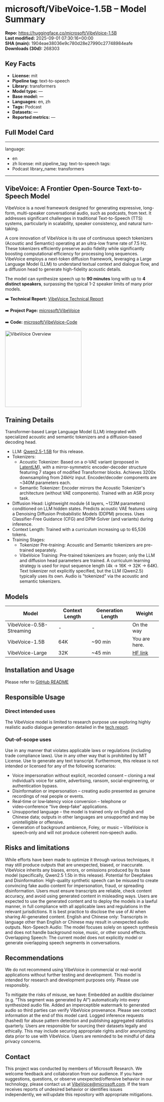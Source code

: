 # microsoft/VibeVoice-1.5B – Model Summary

**Repo:** https://huggingface.co/microsoft/VibeVoice-1.5B  
**Last modified:** 2025-09-01 07:30:16+00:00  
**SHA (main):** 1904eae38036e9c780d28e27990c27748984eafe  
**Downloads (30d):** 268303  

## Key Facts
- **License:** mit
- **Pipeline tag:** text-to-speech
- **Library:** transformers
- **Model type:** —
- **Base model:** —
- **Languages:** en, zh
- **Tags:** Podcast
- **Datasets:** —
- **Reported metrics:** —

## Full Model Card
---
language:
- en
- zh
license: mit
pipeline_tag: text-to-speech
tags:
- Podcast
library_name: transformers
---

## VibeVoice: A Frontier Open-Source Text-to-Speech Model

VibeVoice is a novel framework designed for generating expressive, long-form, multi-speaker conversational audio, such as podcasts, from text. It addresses significant challenges in traditional Text-to-Speech (TTS) systems, particularly in scalability, speaker consistency, and natural turn-taking.

A core innovation of VibeVoice is its use of continuous speech tokenizers (Acoustic and Semantic) operating at an ultra-low frame rate of 7.5 Hz. These tokenizers efficiently preserve audio fidelity while significantly boosting computational efficiency for processing long sequences. VibeVoice employs a next-token diffusion framework, leveraging a Large Language Model (LLM) to understand textual context and dialogue flow, and a diffusion head to generate high-fidelity acoustic details.

The model can synthesize speech up to **90 minutes** long with up to **4 distinct speakers**, surpassing the typical 1-2 speaker limits of many prior models. 

➡️ **Technical Report:** [VibeVoice Technical Report](https://arxiv.org/abs/2508.19205)

➡️ **Project Page:** [microsoft/VibeVoice](https://microsoft.github.io/VibeVoice)

➡️ **Code:** [microsoft/VibeVoice-Code](https://github.com/microsoft/VibeVoice)

<p align="left">
  <img src="figures/Fig1.png" alt="VibeVoice Overview" height="250px">
</p>

## Training Details
Transformer-based Large Language Model (LLM) integrated with specialized acoustic and semantic tokenizers and a diffusion-based decoding head.
- LLM: [Qwen2.5-1.5B](https://huggingface.co/Qwen/Qwen2.5-1.5B) for this release.
- Tokenizers:
    - Acoustic Tokenizer: Based on a σ-VAE variant (proposed in [LatentLM](https://arxiv.org/pdf/2412.08635)), with a mirror-symmetric encoder-decoder structure featuring 7 stages of modified Transformer blocks. Achieves 3200x downsampling from 24kHz input. Encoder/decoder components are ~340M parameters each.
    - Semantic Tokenizer: Encoder mirrors the Acoustic Tokenizer's architecture (without VAE components). Trained with an ASR proxy task.
- Diffusion Head: Lightweight module (4 layers, ~123M parameters) conditioned on LLM hidden states. Predicts acoustic VAE features using a Denoising Diffusion Probabilistic Models (DDPM) process. Uses Classifier-Free Guidance (CFG) and DPM-Solver (and variants) during inference.
- Context Length: Trained with a curriculum increasing up to 65,536 tokens.
- Training Stages:
    - Tokenizer Pre-training: Acoustic and Semantic tokenizers are pre-trained separately.
    - VibeVoice Training: Pre-trained tokenizers are frozen; only the LLM and diffusion head parameters are trained. A curriculum learning strategy is used for input sequence length (4k -> 16K -> 32K -> 64K). Text tokenizer not explicitly specified, but the LLM (Qwen2.5) typically uses its own. Audio is "tokenized" via the acoustic and semantic tokenizers.


## Models
| Model | Context Length | Generation Length |  Weight |
|-------|----------------|----------|----------|
| VibeVoice-0.5B-Streaming | - | - | On the way |
| VibeVoice-1.5B | 64K | ~90 min | You are here. |
| VibeVoice-Large| 32K | ~45 min | [HF link](https://huggingface.co/microsoft/VibeVoice-Large) |

## Installation and Usage

Please refer to [GitHub README](https://github.com/microsoft/VibeVoice?tab=readme-ov-file#installation)

## Responsible Usage
### Direct intended uses
The VibeVoice model is limited to research purpose use exploring highly realistic audio dialogue generation detailed in the [tech report](https://arxiv.org/pdf/2508.19205). 

### Out-of-scope uses
Use in any manner that violates applicable laws or regulations (including trade compliance laws). Use in any other way that is prohibited by MIT License. Use to generate any text transcript. Furthermore, this release is not intended or licensed for any of the following scenarios:

- Voice impersonation without explicit, recorded consent – cloning a real individual’s voice for satire, advertising, ransom, social‑engineering, or authentication bypass.
- Disinformation or impersonation – creating audio presented as genuine recordings of real people or events.
- Real‑time or low‑latency voice conversion – telephone or video‑conference “live deep‑fake” applications.
- Unsupported language – the model is trained only on English and Chinese data; outputs in other languages are unsupported and may be unintelligible or offensive.
- Generation of background ambience, Foley, or music – VibeVoice is speech‑only and will not produce coherent non‑speech audio.


## Risks and limitations
While efforts have been made to optimize it through various techniques, it may still produce outputs that are unexpected, biased, or inaccurate. VibeVoice inherits any biases, errors, or omissions produced by its base model (specifically, Qwen2.5 1.5b in this release). 
Potential for Deepfakes and Disinformation: High-quality synthetic speech can be misused to create convincing fake audio content for impersonation, fraud, or spreading disinformation. Users must ensure transcripts are reliable, check content accuracy, and avoid using generated content in misleading ways. Users are expected to use the generated content and to deploy the models in a lawful manner, in full compliance with all applicable laws and regulations in the relevant jurisdictions. It is best practice to disclose the use of AI when sharing AI-generated content.
English and Chinese only: Transcripts in language other than English or Chinese may result in unexpected audio outputs.
Non-Speech Audio: The model focuses solely on speech synthesis and does not handle background noise, music, or other sound effects.
Overlapping Speech: The current model does not explicitly model or generate overlapping speech segments in conversations.


## Recommendations
We do not recommend using VibeVoice in commercial or real-world applications without further testing and development. This model is intended for research and development purposes only. Please use responsibly.

To mitigate the risks of misuse, we have:
Embedded an audible disclaimer (e.g. “This segment was generated by AI”) automatically into every synthesized audio file.
Added an imperceptible watermark to generated audio so third parties can verify VibeVoice provenance. Please see contact information at the end of this model card.
Logged inference requests (hashed) for abuse pattern detection and publishing aggregated statistics quarterly.
Users are responsible for sourcing their datasets legally and ethically. This may include securing appropriate rights and/or anonymizing data prior to use with VibeVoice. Users are reminded to be mindful of data privacy concerns. 


## Contact
This project was conducted by members of Microsoft Research. We welcome feedback and collaboration from our audience. If you have suggestions, questions, or observe unexpected/offensive behavior in our technology, please contact us at VibeVoice@microsoft.com.
If the team receives reports of undesired behavior or identifies issues independently, we will update this repository with appropriate mitigations.
